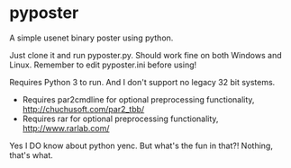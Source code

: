 pyposter
========

A simple usenet binary poster using python.

Just clone it and run pyposter.py. Should work fine on both Windows and Linux. Remember to edit pyposter.ini before using!

Requires Python 3 to run. And I don't support no legacy 32 bit systems.

- Requires par2cmdline for optional preprocessing functionality, http://chuchusoft.com/par2_tbb/
- Requires rar for optional preprocessing functionality, http://www.rarlab.com/

Yes I DO know about python yenc. But what's the fun in that?! Nothing, that's what.
